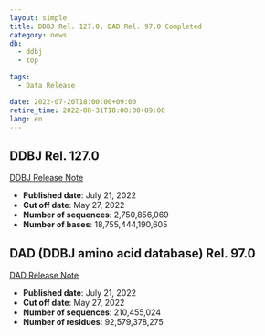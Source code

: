 ```yaml
---
layout: simple
title: DDBJ Rel. 127.0, DAD Rel. 97.0 Completed
category: news
db:
  - ddbj
  - top

tags:
  - Data Release

date: 2022-07-20T18:00:00+09:00
retire_time: 2022-08-31T18:00:00+09:00
lang: en
---
```


## DDBJ Rel. 127.0
[DDBJ Release Note](https://ddbj.nig.ac.jp/public/ddbj_database/release_note_archive/ddbj/ddbjrel.127.txt)
- **Published date**: July 21, 2022    
- **Cut off date**: May 27, 2022    
- **Number of sequences**:  2,750,856,069    
- **Number of bases**: 18,755,444,190,605    

## DAD (DDBJ amino acid database) Rel. 97.0
[DAD Release Note](https://ddbj.nig.ac.jp/public/ddbj_database/release_note_archive/dad/dadrel.97.txt)
- **Published date**: July 21, 2022    
- **Cut off date**: May 27, 2022    
- **Number of sequences**: 210,455,024    
- **Number of residues**: 92,579,378,275    

